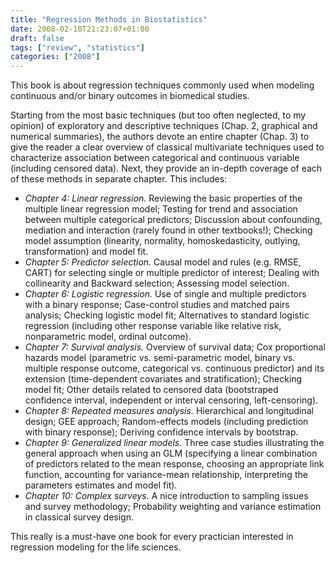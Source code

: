 ```yaml
---
title: "Regression Methods in Biostatistics"
date: 2008-02-10T21:23:07+01:00
draft: false
tags: ["review", "statistics"]
categories: ["2008"]
---
```


This book is about regression techniques commonly used when modeling continuous and/or binary outcomes in biomedical studies. 

Starting from the most basic techniques (but too often neglected, to my opinion) of exploratory and descriptive techniques (Chap. 2, graphical and numerical summaries), the authors devote an entire chapter (Chap. 3) to give the reader a clear overview of classical multivariate techniques used to characterize association between categorical and continuous variable (including censored data). Next, they provide an in-depth coverage of each of these methods in separate chapter.
This includes:

- *Chapter 4: Linear regression.* Reviewing the basic properties of the multiple linear regression model; Testing for trend and association between multiple categorical predictors; Discussion about confounding, mediation and interaction (rarely found in other textbooks!); Checking model assumption (linearity, normality, homoskedasticity, outlying, transformation) and model fit.
- *Chapter 5: Predictor selection.* Causal model and rules (e.g. RMSE, CART) for selecting single or multiple predictor of interest; Dealing with collinearity and Backward selection; Assessing model selection.
- *Chapter 6: Logistic regression.* Use of single and multiple predictors with a binary response; Case-control studies and matched pairs analysis; Checking logistic model fit; Alternatives to standard logistic regression (including other response variable like relative risk, nonparametric model, ordinal outcome).
- *Chapter 7: Survival analysis.* Overview of survival data; Cox proportional hazards model (parametric vs. semi-parametric model, binary vs. multiple response outcome, categorical vs. continuous predictor) and its extension (time-dependent covariates and stratification); Checking model fit; Other details related to censored data (bootstraped confidence interval, independent or interval censoring, left-censoring).
- *Chapter 8: Repeated measures analysis.* Hierarchical and longitudinal design; GEE approach; Random-effects models (including prediction with binary response); Deriving confidence intervals by bootstrap.
- *Chapter 9: Generalized linear models.* Three case studies illustrating the general approach when using an GLM (specifying a linear combination of predictors related to the mean response, choosing an appropriate link function, accounting for variance-mean relationship, interpreting the parameters estimates and model fit).
- *Chapter 10: Complex surveys.* A nice introduction to sampling issues and survey methodology; Probability weighting and variance estimation in classical survey design.

This really is a must-have one book for every practician interested in regression modeling for the life sciences.